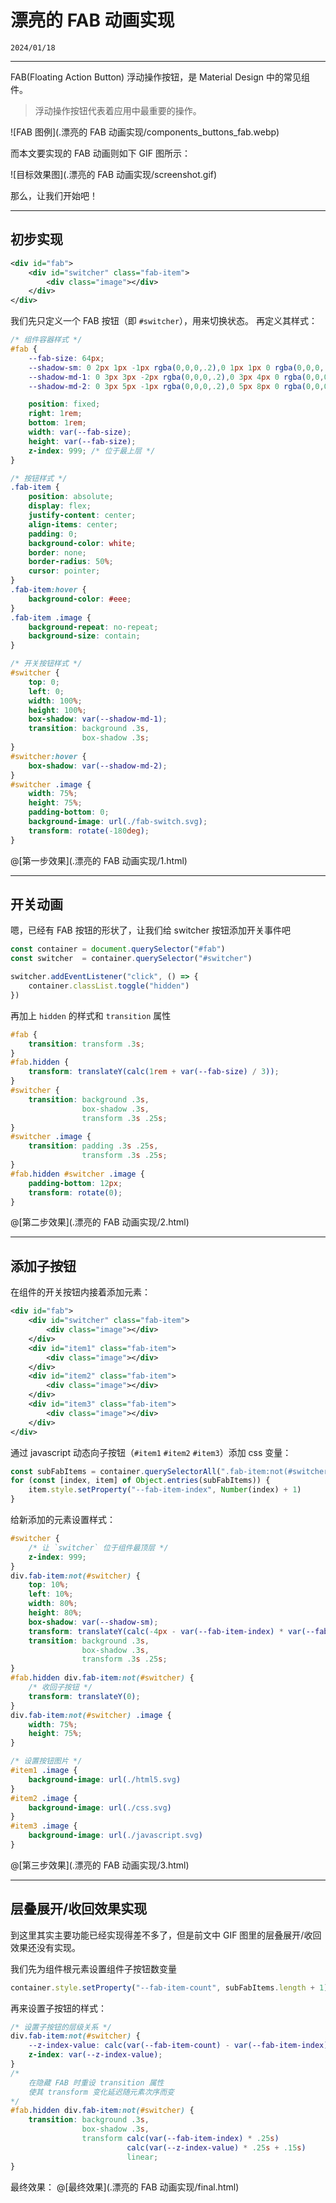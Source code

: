 # 漂亮的 FAB 动画实现

``2024/01/18``

- - -

FAB(Floating Action Button) 浮动操作按钮，是 Material Design 中的常见组件。

> 浮动操作按钮代表着应用中最重要的操作。

![FAB 图例](.漂亮的 FAB 动画实现/components_buttons_fab.webp)

而本文要实现的 FAB 动画则如下 GIF 图所示：

![目标效果图](.漂亮的 FAB 动画实现/screenshot.gif)

那么，让我们开始吧！

- - -

## 初步实现

```xml
<div id="fab">
    <div id="switcher" class="fab-item">
        <div class="image"></div>
    </div>
</div>
```

我们先只定义一个 FAB 按钮（即 ``#switcher``），用来切换状态。
再定义其样式：

```css
/* 组件容器样式 */
#fab {
    --fab-size: 64px;
    --shadow-sm: 0 2px 1px -1px rgba(0,0,0,.2),0 1px 1px 0 rgba(0,0,0,.14),0 1px 3px 0 rgba(0,0,0,.12) !important;
    --shadow-md-1: 0 3px 3px -2px rgba(0,0,0,.2),0 3px 4px 0 rgba(0,0,0,.14),0 1px 8px 0 rgba(0,0,0,.12) !important;
    --shadow-md-2: 0 3px 5px -1px rgba(0,0,0,.2),0 5px 8px 0 rgba(0,0,0,.14),0 1px 14px 0 rgba(0,0,0,.12) !important;

    position: fixed;
    right: 1rem;
    bottom: 1rem;
    width: var(--fab-size);
    height: var(--fab-size);
    z-index: 999; /* 位于最上层 */
}

/* 按钮样式 */
.fab-item {
    position: absolute;
    display: flex;
    justify-content: center;
    align-items: center;
    padding: 0;
    background-color: white;
    border: none;
    border-radius: 50%;
    cursor: pointer;
}
.fab-item:hover {
    background-color: #eee;
}
.fab-item .image {
    background-repeat: no-repeat;
    background-size: contain;
}

/* 开关按钮样式 */
#switcher {
    top: 0;
    left: 0;
    width: 100%;
    height: 100%;
    box-shadow: var(--shadow-md-1);
    transition: background .3s,
                box-shadow .3s;
}
#switcher:hover {
    box-shadow: var(--shadow-md-2);
}
#switcher .image {
    width: 75%;
    height: 75%;
    padding-bottom: 0;
    background-image: url(./fab-switch.svg);
    transform: rotate(-180deg);
}
```

@[第一步效果](.漂亮的 FAB 动画实现/1.html)

- - -

## 开关动画

嗯，已经有 FAB 按钮的形状了，让我们给 switcher 按钮添加开关事件吧
```javascript
const container = document.querySelector("#fab")
const switcher  = container.querySelector("#switcher")

switcher.addEventListener("click", () => {
    container.classList.toggle("hidden")
})
```

再加上 ``hidden`` 的样式和 ``transition`` 属性
```css
#fab {
    transition: transform .3s;
}
#fab.hidden {
    transform: translateY(calc(1rem + var(--fab-size) / 3));
}
#switcher {
    transition: background .3s,
                box-shadow .3s,
                transform .3s .25s;
}
#switcher .image {
    transition: padding .3s .25s,
                transform .3s .25s;
}
#fab.hidden #switcher .image {
    padding-bottom: 12px;
    transform: rotate(0);
}
```

@[第二步效果](.漂亮的 FAB 动画实现/2.html)

- - -

## 添加子按钮

在组件的开关按钮内接着添加元素：
```xml
<div id="fab">
    <div id="switcher" class="fab-item">
        <div class="image"></div>
    </div>
    <div id="item1" class="fab-item">
        <div class="image"></div>
    </div>
    <div id="item2" class="fab-item">
        <div class="image"></div>
    </div>
    <div id="item3" class="fab-item">
        <div class="image"></div>
    </div>
</div>
```

通过 javascript 动态向子按钮（``#item1`` ``#item2`` ``#item3``）添加 css 变量：
```javascript
const subFabItems = container.querySelectorAll(".fab-item:not(#switcher)")
for (const [index, item] of Object.entries(subFabItems)) {
    item.style.setProperty("--fab-item-index", Number(index) + 1)
}
```

给新添加的元素设置样式：
```css
#switcher {
    /* 让 `switcher` 位于组件最顶层 */
    z-index: 999;
}
div.fab-item:not(#switcher) {
    top: 10%;
    left: 10%;
    width: 80%;
    height: 80%;
    box-shadow: var(--shadow-sm);
    transform: translateY(calc(-4px - var(--fab-item-index) * var(--fab-size)));
    transition: background .3s,
                box-shadow .3s,
                transform .3s .25s;
}
#fab.hidden div.fab-item:not(#switcher) {
    /* 收回子按钮 */
    transform: translateY(0);
}
div.fab-item:not(#switcher) .image {
    width: 75%;
    height: 75%;
}

/* 设置按钮图片 */
#item1 .image {
    background-image: url(./html5.svg)
}
#item2 .image {
    background-image: url(./css.svg)
}
#item3 .image {
    background-image: url(./javascript.svg)
}
```

@[第三步效果](.漂亮的 FAB 动画实现/3.html)

- - -

## 层叠展开/收回效果实现

到这里其实主要功能已经实现得差不多了，但是前文中 GIF 图里的层叠展开/收回效果还没有实现。

我们先为组件根元素设置组件子按钮数变量
```javascript
container.style.setProperty("--fab-item-count", subFabItems.length + 1)
```

再来设置子按钮的样式：
```css
/* 设置子按钮的层级关系 */
div.fab-item:not(#switcher) {
    --z-index-value: calc(var(--fab-item-count) - var(--fab-item-index));
    z-index: var(--z-index-value);
}
/*
    在隐藏 FAB 时重设 transition 属性
    使其 transform 变化延迟随元素次序而变
*/
#fab.hidden div.fab-item:not(#switcher) {
    transition: background .3s,
                box-shadow .3s,
                transform calc(var(--fab-item-index) * .25s)
                          calc(var(--z-index-value) * .25s + .15s)
                          linear;
}
```

最终效果：
@[最终效果](.漂亮的 FAB 动画实现/final.html)
